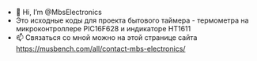 - 👋 Hi, I’m @MbsElectronics
- Это исходные коды для проекта бытового таймера - термометра на микроконтроллере PIC16F628 и индикаторе HT1611
- 📫 Связаться со мной можно на этой странице сайта https://musbench.com/all/contact-mbs-electronics/

<!---
MbsElectronics/MbsElectronics is a ✨ special ✨ repository because its `README.md` (this file) appears on your GitHub profile.
You can click the Preview link to take a look at your changes.
--->
